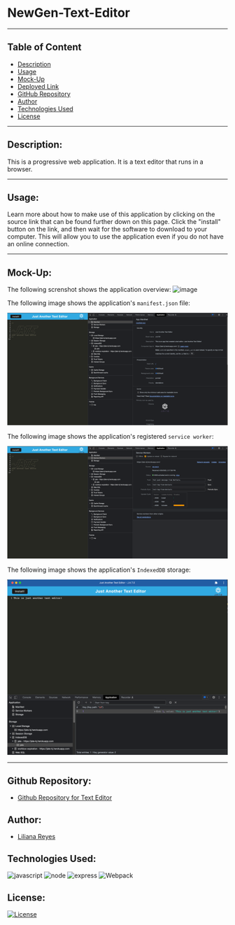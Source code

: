 # NewGen-Text-Editor

------
## Table of Content

- [Description](#description)
- [Usage](#usage)
- [Mock-Up](#mock-Up)
- [Deployed Link](#deployed-link)
- [GitHub Repository](#github-repository)
- [Author](#author)  
- [Technologies Used](#technologies-used) 
- [License](#license)

------
## Description:  

This is a progressive web application. It is a text editor that runs in a browser.

------
## Usage:

Learn more about how to make use of this application by clicking on the source link that can be found further down on this page. Click the "install" button on the link, and then wait for the software to download to your computer. This will allow you to use the application even if you do not have an online connection.

------
## Mock-Up:

The following screnshot shows the application overview:
![image](https://user-images.githubusercontent.com/103380089/193955933-605d4816-8b44-44ca-81ad-cc0676ea8d3d.png)

The following image shows the application's `manifest.json` file:  

![Screenshot of Text Editor](./client/src/images/manifest.jpg)

The following image shows the application's registered `service worker`:  

![Screenshot of Text Editor](./client/src/images/service-workers.jpg)

The following image shows the application's `IndexedDB` storage:  

![Screenshot of Text Editor](./client/src/images/text-2.jpg)

------

## Github Repository:

- [Github Repository for Text Editor](https://github.com/Lreyes4/NewGen-Text-Editor)

## Author:

- [Liliana Reyes](https://github.com/Lreyes4)

## Technologies Used:

![javascript](https://img.shields.io/badge/JavaScript-323330?style=for-the-badge&logo=javascript&logoColor=F7DF1E)
![node](https://img.shields.io/badge/Node.js-339933?style=for-the-badge&logo=nodedotjs&logoColor=white)
![express](https://img.shields.io/badge/Express.js-000000?style=for-the-badge&logo=express&logoColor=white)
![Webpack](https://img.shields.io/badge/Webpack-8DD6F9?style=for-the-badge&logo=Webpack&logoColor=white)

## License:

[![License](https://img.shields.io/badge/License-MIT%20License-Green)](http://choosealicense.com/licenses/mit/)
